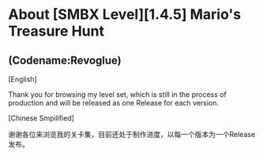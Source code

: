 # About [SMBX Level][1.4.5] Mario's Treasure Hunt 
## (Codename:Revoglue)

[English]

Thank you for browsing my level set, which is still in the process of production and will be released as one Release for each version.

[Chinese Smpilified]

谢谢各位来浏览我的关卡集，目前还处于制作进度，以每一个版本为一个Release发布。

